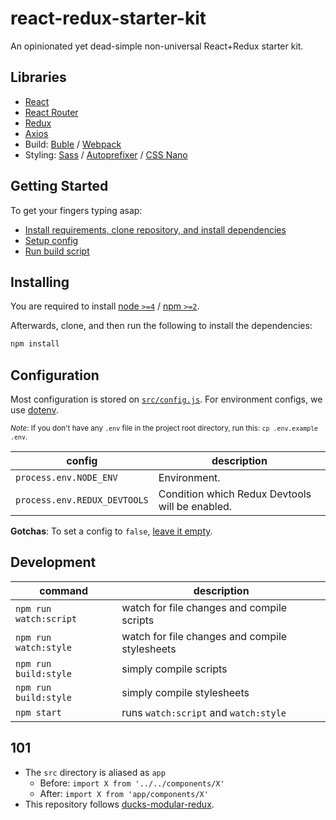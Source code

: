 # react-redux-starter-kit
An opinionated yet dead-simple non-universal React+Redux starter kit.

## Libraries
- [React](https://github.com/facebook/react)
- [React Router](https://github.com/reactjs/react-router)
- [Redux](https://github.com/reactjs/redux)
- [Axios](https://github.com/mzabriskie/axios)
- Build: [Buble](https://buble.surge.sh) / [Webpack](https://webpack.github.io/)
- Styling: [Sass](https://github.com/sass/node-sass) / [Autoprefixer](https://github.com/postcss/autoprefixer) / [CSS Nano](https://github.com/ben-eb/cssnano)

## Getting Started
To get your fingers typing asap:
- [Install requirements, clone repository, and install dependencies](#installing)
- [Setup config](#configuration)
- [Run build script](#development)

## Installing
You are required to install [node `>=4`](nodejs.org) / [npm `>=2`](npmjs.com).

Afterwards, clone, and then run the following to install the dependencies:
```bash
npm install
```

## Configuration
Most configuration is stored on [`src/config.js`](src/config.js). For environment configs, we use [dotenv](https://www.npmjs.com/package/dotenv-style).

<sub>*Note*: If you don't have any `.env` file in the project root directory, run this: `cp .env.example .env`.</sub>

|config|description|
|----|----|
|`process.env.NODE_ENV`|Environment.|
|`process.env.REDUX_DEVTOOLS`|Condition which Redux Devtools will be enabled.|

**Gotchas**: To set a config to `false`, [leave it empty](https://github.com/motdotla/dotenv/issues/74#issuecomment-113287892).

## Development
|command|description|
|----|----|
|`npm run watch:script`|watch for file changes and compile scripts|
|`npm run watch:style`|watch for file changes and compile stylesheets|
|`npm run build:style`|simply compile scripts|
|`npm run build:style`|simply compile stylesheets|
|`npm start`|runs `watch:script` and `watch:style`|

## 101
- The `src` directory is aliased as `app`
  - Before: `import X from '../../components/X'`
  - After: `import X from 'app/components/X'`
- This repository follows [ducks-modular-redux](https://github.com/erikras/ducks-modular-redux).
